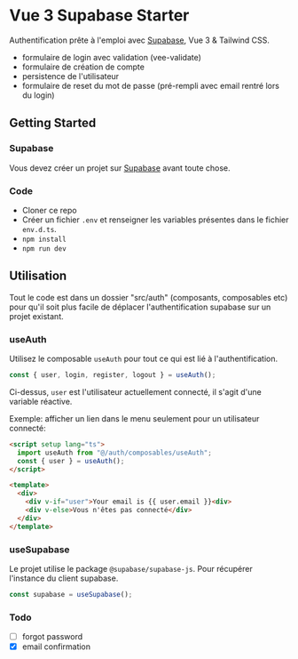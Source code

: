 # Vue 3 Supabase Starter

Authentification prête à l'emploi avec [Supabase](https://supabase.com/), Vue 3 & Tailwind CSS.

- formulaire de login avec validation (vee-validate)
- formulaire de création de compte
- persistence de l'utilisateur
- formulaire de reset du mot de passe (pré-rempli avec email rentré lors du login)

## Getting Started

### Supabase

Vous devez créer un projet sur [Supabase](https://supabase.com/) avant toute chose.

### Code

- Cloner ce repo
- Créer un fichier `.env` et renseigner les variables présentes dans le fichier `env.d.ts`.
- `npm install`
- `npm run dev`

## Utilisation

Tout le code est dans un dossier "src/auth" (composants, composables etc) pour qu'il soit plus facile de déplacer l'authentification supabase sur un projet existant.

### useAuth

Utilisez le composable `useAuth` pour tout ce qui est lié à l'authentification.

```js
const { user, login, register, logout } = useAuth();
```

Ci-dessus, `user` est l'utilisateur actuellement connecté, il s'agit d'une variable réactive.

Exemple: afficher un lien dans le menu seulement pour un utilisateur connecté:

```html
<script setup lang="ts">
  import useAuth from "@/auth/composables/useAuth";
  const { user } = useAuth();
</script>

<template>
  <div>
    <div v-if="user">Your email is {{ user.email }}<div>
    <div v-else>Vous n'êtes pas connecté</div>
  </div>
</template>
```

### useSupabase

Le projet utilise le package `@supabase/supabase-js`. Pour récupérer l'instance du client supabase.

```js
const supabase = useSupabase();
```

### Todo

- [ ] forgot password
- [x] email confirmation
